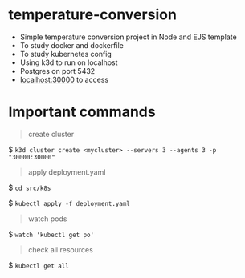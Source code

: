 # temperature-conversion

- Simple temperature conversion project in Node and EJS template
- To study docker and dockerfile
- To study kubernetes config
- Using k3d to run on localhost
- Postgres on port 5432
- [localhost:30000](http://localhost:30000/) to access 

# Important commands 
> create cluster

$ ```k3d cluster create <mycluster> --servers 3 --agents 3 -p "30000:30000"```

> apply deployment.yaml

$ ```cd src/k8s```

$ ```kubectl apply -f deployment.yaml```
  
> watch pods

$ ```watch 'kubectl get po'```
  
> check all resources

$ ```kubectl get all```
